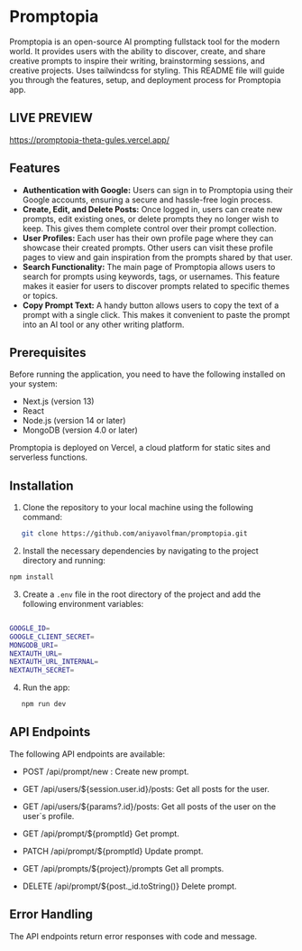 # Promptopia

Promptopia is an open-source AI prompting fullstack tool for the modern world. It provides users with the ability to discover, create, and share creative prompts to inspire their writing, brainstorming sessions, and creative projects. Uses tailwindcss for styling. This README file will guide you through the features, setup, and deployment process for Promptopia app. 

## LIVE PREVIEW 
https://promptopia-theta-gules.vercel.app/

## Features

- **Authentication with Google:** Users can sign in to Promptopia using their Google accounts, ensuring a secure and hassle-free login process.
- **Create, Edit, and Delete Posts:** Once logged in, users can create new prompts, edit existing ones, or delete prompts they no longer wish to keep. This gives them complete control over their prompt collection.
- **User Profiles:** Each user has their own profile page where they can showcase their created prompts. Other users can visit these profile pages to view and gain inspiration from the prompts shared by that user.
- **Search Functionality:** The main page of Promptopia allows users to search for prompts using keywords, tags, or usernames. This feature makes it easier for users to discover prompts related to specific themes or topics.
- **Copy Prompt Text:** A handy button allows users to copy the text of a prompt with a single click. This makes it convenient to paste the prompt into an AI tool or any other writing platform.

## Prerequisites

Before running the application, you need to have the following installed on your system:

- Next.js (version 13)
- React
- Node.js (version 14 or later)
- MongoDB (version 4.0 or later)

Promptopia is deployed on Vercel, a cloud platform for static sites and serverless functions.

## Installation

1. Clone the repository to your local machine using the following command:
```bash
   git clone https://github.com/aniyavolfman/promptopia.git
```
2. Install the necessary dependencies by navigating to the project directory and running:
```bash
npm install
```
3. Create a `.env` file in the root directory of the project and add the following environment variables:

```bash

GOOGLE_ID=
GOOGLE_CLIENT_SECRET=
MONGODB_URI=
NEXTAUTH_URL=
NEXTAUTH_URL_INTERNAL=
NEXTAUTH_SECRET=

```

4. Run the app:

```bash
   npm run dev
```
## API Endpoints

The following API endpoints are available:

- POST /api/prompt/new :
Create new prompt.

- GET /api/users/${session.user.id}/posts:
Get all posts for the user.

- GET /api/users/${params?.id}/posts:
Get all posts of the user on the user`s profile.

- GET /api/prompt/${promptId}
Get prompt.

- PATCH /api/prompt/${promptId}
Update prompt.

- GET  /api/prompts/${project}/prompts
Get all prompts.

- DELETE /api/prompt/${post._id.toString()}
Delete prompt.

## Error Handling

The API endpoints return error responses with code and message.
